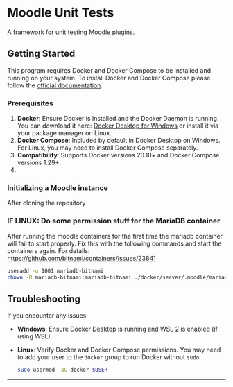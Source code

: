 # Moodle Unit Tests

A framework for unit testing Moodle plugins.

## Getting Started

This program requires Docker and Docker Compose to be installed and running on your system. To install Docker and Docker Compose please follow the [official documentation](https://docs.docker.com/engine/install/). 

### Prerequisites

1. **Docker**: Ensure Docker is installed and the Docker Daemon is running. You can download it here: [Docker Desktop for Windows](https://www.docker.com/products/docker-desktop) or install it via your package manager on Linux.
2. **Docker Compose**: Included by default in Docker Desktop on Windows. For Linux, you may need to install Docker Compose separately.
3. **Compatibility**: Supports Docker versions 20.10+ and Docker Compose versions 1.29+.
4. 

### Initializing a Moodle instance

After cloning the repository 

### IF LINUX: Do some permission stuff for the MariaDB container

After running the moodle containers for the first time the mariadb container will fail to start properly. Fix this with the following commands and start the containers again. For details: <https://github.com/bitnami/containers/issues/23841>

```bash
useradd -u 1001 mariadb-bitnami
chown -R mariadb-bitnami:mariadb-bitnami ./docker/server/.moodle/mariadb
```

## Troubleshooting

If you encounter any issues:

* **Windows**: Ensure Docker Desktop is running and WSL 2 is enabled (if using WSL).
* **Linux**: Verify Docker and Docker Compose permissions. You may need to add your user to the `docker` group to run Docker without `sudo`:

  ```bash
  sudo usermod -aG docker $USER
  ```


---
